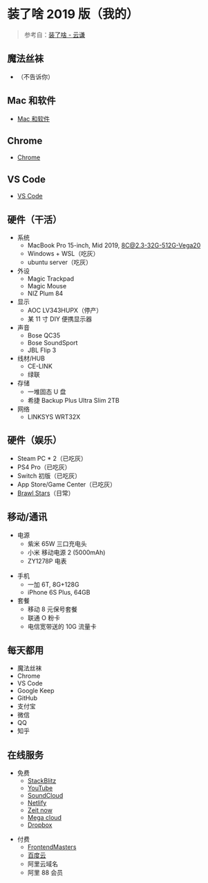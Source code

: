 # 装了啥 2019 版（我的）

> 参考自：[装了啥 - 云谦](https://github.com/sorrycc/awesome-tools)

## 魔法丝袜

- （不告诉你）

## Mac 和软件

- [Mac 和软件](./mac.md)

## Chrome

- [Chrome](./chrome.md)

## VS Code

- [VS Code](./vscode.md)

## 硬件（干活）

- 系统
  - MacBook Pro 15-inch, Mid 2019, 8C@2.3-32G-512G-Vega20
  - Windows + WSL（吃灰）
  - ubuntu server（吃灰）
- 外设
  - Magic Trackpad
  - Magic Mouse
  - NIZ Plum 84
- 显示
  - AOC LV343HUPX（停产）
  - 某 11 寸 DIY 便携显示器
- 声音
  - Bose QC35
  - Bose SoundSport
  - JBL Flip 3
- 线材/HUB
  - CE-LINK
  - 绿联
- 存储
  - 一堆固态 U 盘
  - 希捷 Backup Plus Ultra Slim 2TB
- 网络
  - LINKSYS WRT32X

## 硬件（娱乐）

- Steam PC \* 2（已吃灰）
- PS4 Pro（已吃灰）
- Switch 初版（已吃灰）
- App Store/Game Center（已吃灰）
- [Brawl Stars](https://supercell.com/en/games/brawlstars/)（日常）

## 移动/通讯

- 电源
  - 紫米 65W 三口充电头
  - 小米 移动电源 2 (5000mAh)
  - ZY1278P 电表

* 手机
  - 一加 6T, 8G+128G
  - iPhone 6S Plus, 64GB
* 套餐
  - 移动 8 元保号套餐
  - 联通 O 粉卡
  - 电信宽带送的 10G 流量卡

## 每天都用

- 魔法丝袜
- Chrome
- VS Code
- Google Keep
- GitHub
- 支付宝
- 微信
- QQ
- 知乎

## 在线服务

- 免费
  - [StackBlitz](http://stackblitz.com/)
  - [YouTube](https://www.youtube.com/)
  - [SoundCloud](https://soundcloud.com/)
  - [Netlify](https://www.netlify.com/)
  - [Zeit now](https://zeit.co/)
  - [Mega cloud](https://mega.nz/)
  - [Dropbox](https://www.dropbox.com/)

* 付费
  - [FrontendMasters](https://frontendmasters.com/)
  - [百度云](https://pan.baidu.com/)
  - 阿里云域名
  - 阿里 88 会员
